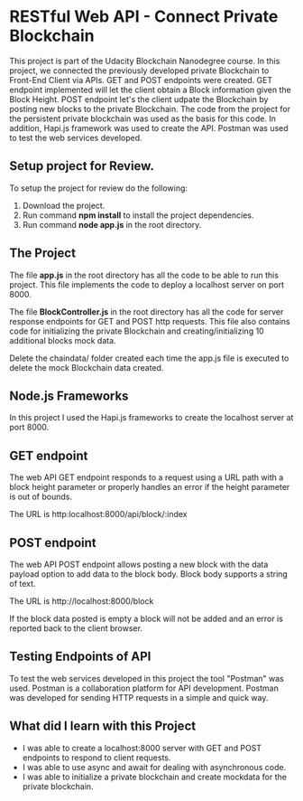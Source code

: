 # RESTful Web API - Connect Private Blockchain 

This project is part of the Udacity Blockchain Nanodegree course. In this project, we connected the previously developed private Blockchain to Front-End Client via APIs. GET and POST endpoints were created. GET endpoint implemented will let the client obtain a Block information given the Block Height. POST endpoint let's the client udpate the Blockchain by posting new blocks to the private Blockchain. The code from the project for the persistent private blockchain was used as the basis for this code. In addition, Hapi.js framework was used to create the API. Postman was used to test the web services developed.

## Setup project for Review.

To setup the project for review do the following:
1. Download the project.
2. Run command __npm install__ to install the project dependencies.
3. Run command __node app.js__ in the root directory.

## The Project

The file __app.js__ in the root directory has all the code to be able to run this project. This file implements the code to deploy a localhost server on port 8000.

The file __BlockController.js__ in the root directory has all the code for server response endpoints for GET and POST http requests. This file also contains code for initializing the private Blockchain and creating/initializing 10 additional blocks mock data.

Delete the chaindata/ folder created each time the app.js file is executed to delete the mock Blockchain data created.


## Node.js Frameworks

In this project I used the Hapi.js frameworks to create the localhost server at port 8000.

## GET endpoint

The web API GET endpoint responds to a request using a URL path with a block height parameter or properly handles an error if the height parameter is out of bounds.

The URL is http:localhost:8000/api/block/:index

## POST endpoint

The web API POST endpoint allows posting a new block with the data payload option to add data to the block body. Block body supports a string of text.

The URL is http://localhost:8000/block

If the block data posted is empty a block will not be added and an error is reported back to the client browser.

## Testing Endpoints of API
To test the web services developed in this project the tool "Postman" was used. Postman is a collaboration platform for API development. Postman was developed for sending HTTP requests in a simple and quick way.



## What did I learn with this Project

* I was able to create a localhost:8000 server with GET and POST endpoints to respond to client requests.
* I was able to use async and await for dealing with asynchronous code.
* I was able to initialize a private blockchain and create mockdata for the private blockchain.
